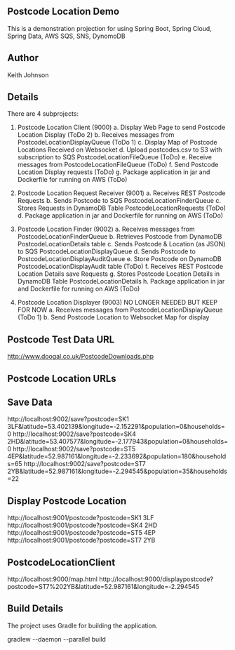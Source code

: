Postcode Location Demo
----------------------
This is a demonstration projection for using Spring Boot, Spring Cloud, Spring Data, AWS SQS, SNS, DynomoDB

Author
------
Keith Johnson

Details
-------

There are 4 subprojects:
1. Postcode Location Client (9000)
   a. Display Web Page to send Postcode Location Display (ToDo 2)
   b. Receives messages from PostcodeLocationDisplayQueue (ToDo 1)
   c. Display Map of Postcode Locations Received on Websocket
   d. Upload postcodes.csv to S3 with subscription to SQS PostcodeLocationFileQueue (ToDo)
   e. Receive messages from PostcodeLocationFileQueue (ToDo)
   f. Send Postcode Location Display requests (ToDo)
   g. Package application in jar and Dockerfile for running on AWS (ToDo)

2. Postcode Location Request Receiver (9001)
   a. Receives REST Postcode Requests 
   b. Sends Postcode to SQS PostcodeLocationFinderQueue
   c. Stores Requests in DynamoDB Table PostcodeLocationRequests  (ToDo) 
   d. Package application in jar and Dockerfile for running on AWS (ToDo)

3. Postcode Location Finder (9002)
   a. Receives messages from PostcodeLocationFinderQueue
   b. Retrieves Postcode from DynamoDB PostcodeLocationDetails table
   c. Sends Postcode & Location (as JSON) to SQS PostcodeLocationDisplayQueue
   d. Sends Postcode to PostcodeLocationDisplayAuditQueue
   e. Store Postcode on DynamoDB PostcodeLocationDisplayAudit table (ToDo)
   f. Receives REST Postcode Location Details save Requests
   g. Stores Postcode Location Details in DynamoDB Table PostcodeLocationDetails 
   h. Package application in jar and Dockerfile for running on AWS (ToDo)

4. Postcode Location Displayer (9003) NO LONGER NEEDED BUT KEEP FOR NOW
   a. Receives messages from PostcodeLocationDisplayQueue (ToDo 1)
   b. Send Postcode Location to Websocket Map for display
   
Postcode Test Data URL
----------------------
http://www.doogal.co.uk/PostcodeDownloads.php

Postcode Location URLs
----------------------
Save Data
---------
http://localhost:9002/save?postcode=SK1 3LF&latitude=53.402139&longitude=-2.152291&population=0&households=0
http://localhost:9002/save?postcode=SK4 2HD&latitude=53.407577&longitude=-2.177943&population=0&households=0
http://localhost:9002/save?postcode=ST5 4EP&latitude=52.987161&longitude=-2.233692&population=180&households=65
http://localhost:9002/save?postcode=ST7 2YB&latitude=52.987161&longitude=-2.294545&population=35&households=22

Display Postcode Location
-------------------------
http://localhost:9001/postcode?postcode=SK1 3LF
http://localhost:9001/postcode?postcode=SK4 2HD
http://localhost:9001/postcode?postcode=ST5 4EP
http://localhost:9001/postcode?postcode=ST7 2YB

PostcodeLocationClient
----------------------
http://localhost:9000/map.html
http://localhost:9000/displaypostcode?postcode=ST7%202YB&latitude=52.987161&longitude=-2.294545


Build Details
-------------
The project uses Gradle for building the application.

gradlew --daemon --parallel build
